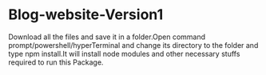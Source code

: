 # Blog-website-Version1

Download all the files and save it in a folder.Open command prompt/powershell/hyperTerminal and change its directory to the folder and type npm install.It will install node modules and other necessary stuffs required to run this Package.
